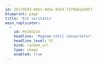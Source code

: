 ```yaml
---
id: 2b17d593-08b1-4d5e-8d29-f279b8a2b057
blueprint: page
title: 'Est veritatis'
main_replicator:
  -
    id: MsCNlQik
    headline: 'Magnam nihil consectetur'
    headline_level: h2
    kind: random_url
    type: image
    enabled: true
---
```

